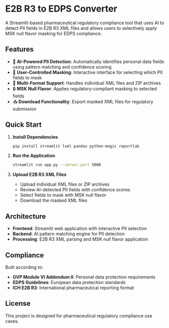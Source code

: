 # E2B R3 to EDPS Converter

A Streamlit-based pharmaceutical regulatory compliance tool that uses AI to detect PII fields in E2B R3 XML files and allows users to selectively apply MSK null flavor masking for EDPS compliance.

## Features

- 🤖 **AI-Powered PII Detection**: Automatically identifies personal data fields using pattern matching and confidence scoring
- 🎯 **User-Controlled Masking**: Interactive interface for selecting which PII fields to mask
- 📁 **Multi-Format Support**: Handles individual XML files and ZIP archives
- 🔒 **MSK Null Flavor**: Applies regulatory-compliant masking to selected fields
- 📥 **Download Functionality**: Export masked XML files for regulatory submission

## Quick Start

1. **Install Dependencies**
   ```bash
   pip install streamlit lxml pandas python-magic reportlab
   ```

2. **Run the Application**
   ```bash
   streamlit run app.py --server.port 5000
   ```

3. **Upload E2B R3 XML Files**
   - Upload individual XML files or ZIP archives
   - Review AI-detected PII fields with confidence scores
   - Select fields to mask with MSK null flavor
   - Download the masked XML files

## Architecture

- **Frontend**: Streamlit web application with interactive PII selection
- **Backend**: AI pattern matching engine for PII detection
- **Processing**: E2B R3 XML parsing and MSK null flavor application

## Compliance

Built according to:
- **GVP Module VI Addendum II**: Personal data protection requirements
- **EDPS Guidelines**: European data protection standards
- **ICH E2B R3**: International pharmaceutical reporting format

## License

This project is designed for pharmaceutical regulatory compliance use cases.